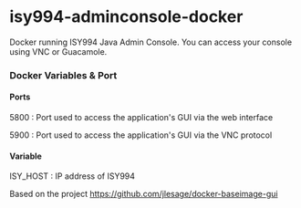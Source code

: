 # isy994-adminconsole-docker

Docker running ISY994 Java Admin Console. You can access your console using VNC or Guacamole. 

### Docker Variables & Port

#### Ports 
5800 : Port used to access the application's GUI via the web interface

5900 : Port used to access the application's GUI via the VNC protocol

#### Variable
ISY_HOST : IP address of ISY994

Based on the project https://github.com/jlesage/docker-baseimage-gui

